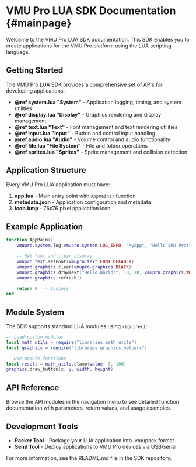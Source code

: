 # VMU Pro LUA SDK Documentation {#mainpage}

Welcome to the VMU Pro LUA SDK documentation. This SDK enables you to create applications for the VMU Pro platform using the LUA scripting language.

## Getting Started

The VMU Pro LUA SDK provides a comprehensive set of APIs for developing applications:

- **@ref system.lua "System"** - Application logging, timing, and system utilities
- **@ref display.lua "Display"** - Graphics rendering and display management
- **@ref text.lua "Text"** - Font management and text rendering utilities
- **@ref input.lua "Input"** - Button and control input handling
- **@ref audio.lua "Audio"** - Volume control and audio functionality
- **@ref file.lua "File System"** - File and folder operations
- **@ref sprites.lua "Sprites"** - Sprite management and collision detection

## Application Structure

Every VMU Pro LUA application must have:

1. **app.lua** - Main entry point with `AppMain()` function
2. **metadata.json** - Application configuration and metadata
3. **icon.bmp** - 76x76 pixel application icon

## Example Application

```lua
function AppMain()
    vmupro.system.log(vmupro.system.LOG_INFO, "MyApp", "Hello VMU Pro!")

    -- Set font and clear display
    vmupro.text.setFont(vmupro.text.FONT_DEFAULT)
    vmupro.graphics.clear(vmupro.graphics.BLACK)
    vmupro.graphics.drawText("Hello World!", 10, 10, vmupro.graphics.WHITE, vmupro.graphics.BLACK)
    vmupro.graphics.refresh()

    return 0  -- Success
end
```

## Module System

The SDK supports standard LUA modules using `require()`:

```lua
-- Load custom modules
local math_utils = require("libraries.math_utils")
local graphics = require("libraries.graphics_helpers")

-- Use module functions
local result = math_utils.clamp(value, 0, 100)
graphics.draw_button(x, y, width, height)
```

## API Reference

Browse the API modules in the navigation menu to see detailed function documentation with parameters, return values, and usage examples.

## Development Tools

- **Packer Tool** - Package your LUA application into .vmupack format
- **Send Tool** - Deploy applications to VMU Pro devices via USB/serial

For more information, see the README.md file in the SDK repository.
